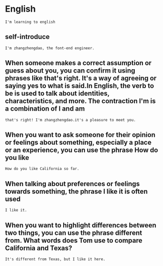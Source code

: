 # English

    I'm learning to english

## self-introduce

    I'm zhangzhengdao, the font-end engineer.

## When someone makes a correct assumption or guess about you, you can confirm it using phrases like that's right. It's a way of agreeing or saying yes to what is said.In English, the verb to be is used to talk about identities, characteristics, and more. The contraction I'm is a combination of I and am

    that's right! I'm zhangzhengdao.it's a pleasure to meet you.

## When you want to ask someone for their opinion or feelings about something, especially a place or an experience, you can use the phrase How do you like

    How do you like California so far.

## When talking about preferences or feelings towards something, the phrase I like it is often used

    I like it.

## When you want to highlight differences between two things, you can use the phrase different from. What words does Tom use to compare California and Texas?

    It's different from Texas, but I like it here.

